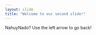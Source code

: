 ```yaml
---
layout: slide
title: "Welcome to our second slide!"
---
```

NahuyNado?
Use the left arrow to go back!
